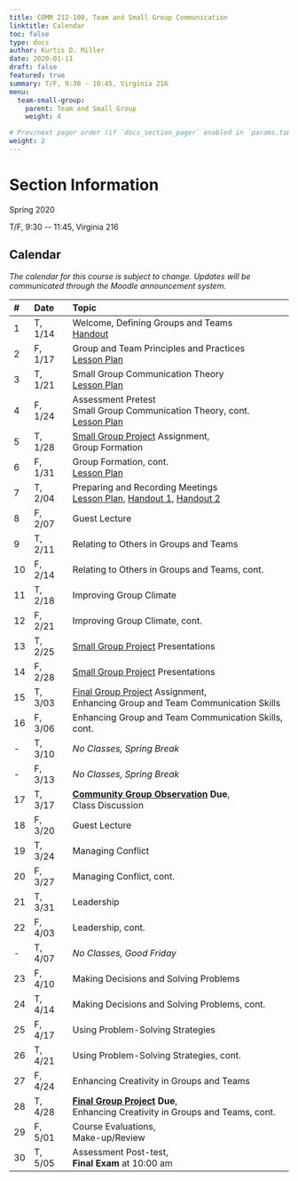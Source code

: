 ```yaml
---
title: COMM 212-100, Team and Small Group Communication
linktitle: Calendar
toc: false
type: docs
author: Kurtis D. Miller
date: 2020-01-11
draft: false
featured: true
summary: T/F, 9:30 - 10:45, Virginia 216
menu:
  team-small-group:
    parent: Team and Small Group
    weight: 4

# Prev/next pager order (if `docs_section_pager` enabled in `params.toml`)
weight: 2
---
```


Section Information
===================

Spring 2020

T/F, 9:30 -- 11:45, Virginia 216

<!-- more -->

[ho-s]:   /course/team-small-group/COMM-212-100-SP20-KM.pdf "Handout - Syllabus"

Calendar
--------

*The calendar for this course is subject to change.*
*Updates will be communicated through the Moodle announcement system.*


| #  | Date     | Topic                                                                                                                                                                                      |
|:--|:--------|:--------------------------------------------------------------------------------------------|
| 1  | T,  1/14 |                                           Welcome, Defining Groups and Teams              <br>                        [Handout][ho-s]                                                      |
| 2  | F,  1/17 |                                           Group and Team Principles and Practices         <br> [Lesson Plan][lp-dgt2]                                                                      |
| 3  | T,  1/21 |                                           Small Group Communication Theory                <br> [Lesson Plan][lp-sgt1]                                                                      |
| 4  | F,  1/24 | Assessment Pretest                   <br> Small Group Communication Theory, cont.         <br> [Lesson Plan][lp-sgt2]                                                                      |
| 5  | T,  1/28 | [Small Group Project][] Assignment,  <br> Group Formation                                                                                                                                  |
| 6  | F,  1/31 |                                           Group Formation, cont.                          <br> [Lesson Plan][lp-gf2]                                                                       |
| 7  | T,  2/04 |                                           Preparing and Recording Meetings                <br> [Lesson Plan][lp-prm], [Handout 1][ho-ar], [Handout 2][ho-mr]                               |
| 8  | F,  2/07 | <!-- drill 6&7 -->                        Guest Lecture                                                                                                                                    |
| 9  | T,  2/11 |                                           Relating to Others in Groups and Teams                                                                                                           |
| 10 | F,  2/14 |                                           Relating to Others in Groups and Teams, cont.                                                                                                    |
| 11 | T,  2/18 |                                           Improving Group Climate                                                                                                                          |
| 12 | F,  2/21 |                                           Improving Group Climate, cont.                                                                                                                   |
| 13 | T,  2/25 |                                           [Small Group Project][] Presentations                                                                                                            |
| 14 | F,  2/28 |                                           [Small Group Project][] Presentations                                                                                                            |
| 15 | T,  3/03 | [Final Group Project][] Assignment,  <br> Enhancing Group and Team Communication Skills                                                                                                    |
| 16 | F,  3/06 |                                           Enhancing Group and Team Communication Skills, cont.                                                                                             |
| -  | T,  3/10 |                                           *No Classes, Spring Break*                                                                                                                       |
| -  | F,  3/13 |                                           *No Classes, Spring Break*                                                                                                                       |
| 17 | T,  3/17 | **[Community Group Observation][] Due**, <br> Class Discussion                                                                                                                             |
| 18 | F,  3/20 | <!-- drill 19-20 -->                      Guest Lecture                                                                                                                                    |
| 19 | T,  3/24 |                                           Managing Conflict                                                                                                                                |
| 20 | F,  3/27 |                                           Managing Conflict, cont.                        <!--[Lesson Plan][TODO]-->                                                                       |
| 21 | T,  3/31 |                                           Leadership                                                                                                                                       |
| 22 | F,  4/03 |                                           Leadership, cont.                                                                                                                                |
| -  | T,  4/07 |                                           *No Classes, Good Friday*                                                                                                                        |
| 23 | F,  4/10 |                                           Making Decisions and Solving Problems                                                                                                            |
| 24 | T,  4/14 |                                           Making Decisions and Solving Problems, cont.                                                                                                     |
| 25 | F,  4/17 |                                           Using Problem-Solving Strategies                                                                                                                 |
| 26 | T,  4/21 |                                           Using Problem-Solving Strategies, cont.                                                                                                          |
| 27 | F,  4/24 |                                           Enhancing Creativity in Groups and Teams                                                                                                         |
| 28 | T,  4/28 | **[Final Group Project][] Due**,     <br> Enhancing Creativity in Groups and Teams, cont.                                                                                                  |
| 29 | F,  5/01 | Course Evaluations,                  <br> Make-up/Review                                  <!--[Lesson Plan][TODO]-->                                                                       |
| 30 | T,  5/05 | Assessment Post-test,                <br> **Final Exam** at 10:00 am                                                                                                                       |

<!--
# Assignment Links -->

[Community Group Observation]: /course/team-small-group/assignment/community-group-observation-assignment/ "Assignment description"
[Small Group Project]:         /course/team-small-group/assignment/small-project-assignment/               "Assignment description"
[Final Group Project]:         /course/team-small-group/assignment/final-project-assignment/               "Assignment description"
[Professionalism]:             /course/team-small-group/assignment/professionalism-grade/                  "Assignment description"

<!-- handout links -->
[ho-ar]:             /course/team-small-group/handout/agenda-rubric.pdf/                   "Agenda Grading Rubric"
[ho-mr]:             /course/team-small-group/handout/minutes-rubric.pdf/                  "Minutes Grading Rubric"

<!-- lesson plan links -->

[lp-dgt2]: /course/team-small-group/lesson-plan/defining-groups-and-teams-2/        "Lesson Plan"
[lp-sgt1]: /course/team-small-group/lesson-plan/small-group-communication-theory-1/ "Lesson Plan"
[lp-sgt2]: /course/team-small-group/lesson-plan/small-group-communication-theory-2/ "Lesson Plan"
[lp-gf2]:  /course/team-small-group/lesson-plan/group-formation-2/                  "Lesson Plan"
[lp-prm]:  /course/team-small-group/lesson-plan/planning-recording-meetings/        "Lesson Plan"

<!-- visual aid links-->
